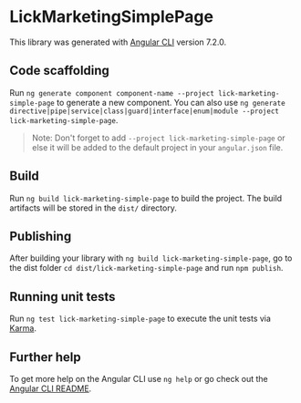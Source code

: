 # LickMarketingSimplePage

This library was generated with [Angular CLI](https://github.com/angular/angular-cli) version 7.2.0.

## Code scaffolding

Run `ng generate component component-name --project lick-marketing-simple-page` to generate a new component. You can also use `ng generate directive|pipe|service|class|guard|interface|enum|module --project lick-marketing-simple-page`.
> Note: Don't forget to add `--project lick-marketing-simple-page` or else it will be added to the default project in your `angular.json` file. 

## Build

Run `ng build lick-marketing-simple-page` to build the project. The build artifacts will be stored in the `dist/` directory.

## Publishing

After building your library with `ng build lick-marketing-simple-page`, go to the dist folder `cd dist/lick-marketing-simple-page` and run `npm publish`.

## Running unit tests

Run `ng test lick-marketing-simple-page` to execute the unit tests via [Karma](https://karma-runner.github.io).

## Further help

To get more help on the Angular CLI use `ng help` or go check out the [Angular CLI README](https://github.com/angular/angular-cli/blob/master/README.md).
